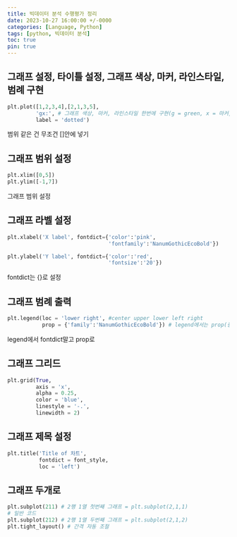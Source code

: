 ```yaml
---
title: 빅데이터 분석 수행평가 정리
date: 2023-10-27 16:00:00 +/-0000
categories: [Language, Python]
tags: [python, 빅데이터 분석]
toc: true
pin: true
---
```


## 그래프 설정, 타이틀 설정, 그래프 색상, 마커, 라인스타일, 범례 구현

```python
plt.plot([1,2,3,4],[2,1,3,5],
         'gx:', # 그래프 색상, 마커, 라인스타일 한번에 구현(g = green, x = 마커, : = 라인)
         label = 'dotted')
```

범위 같은 건 무조건 []안에 넣기

## 그래프 범위 설정

```python
plt.xlim([0,5])
plt.ylim([-1,7])
```

그래프 범위 설정

## 그래프 라벨 설정

```python
plt.xlabel('X label', fontdict={'color':'pink',
                                'fontfamily':'NanumGothicEcoBold'})

plt.ylabel('Y label', fontdict={'color':'red',
                                'fontsize':'20'})
```

fontdict는 {}로 설정

## 그래프 범례 출력

```python
plt.legend(loc = 'lower right', #center upper lower left right
           prop = {'family':'NanumGothicEcoBold'}) # legend에서는 prop(중요)
```

legend에서 fontdict말고 prop로

## 그래프 그리드

```python
plt.grid(True,
         axis = 'x',
         alpha = 0.25,
         color = 'blue',
         linestyle = '-.',
         linewidth = 2)
```

## 그래프 제목 설정

```python
plt.title('Title of 차트',
          fontdict = font_style,
          loc = 'left')
```

## 그래프 두개로

```python
plt.subplot(211) # 2행 1열 첫번째 그래프 = plt.subplot(2,1,1)
# 일반 코드
plt.subplot(212) # 2행 1열 두번째 그래프 = plt.subplot(2,1,2)
plt.tight_layout() # 간격 자동 조절
```